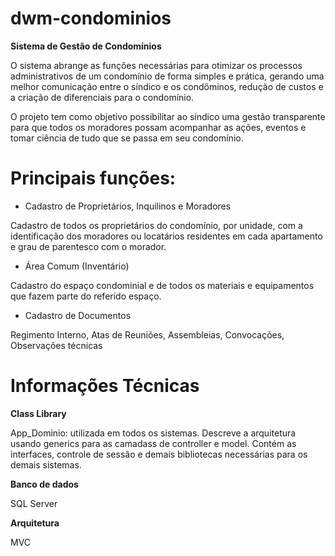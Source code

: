 # dwm-condominios
**Sistema de Gestão de Condomínios**

O sistema abrange as funções necessárias para otimizar os processos administrativos de um condomínio de forma simples e prática, gerando uma melhor comunicação entre o síndico e os condôminos, redução de custos e a criação de diferenciais para o condomínio.

O projeto tem como objetivo possibilitar ao síndico uma gestão transparente para que todos os moradores possam acompanhar as ações, eventos e tomar ciência de tudo que se passa em seu condomínio.

# Principais funções:

- Cadastro de Proprietários, Inquilinos e Moradores

Cadastro de todos os proprietários do condomínio, por unidade, com a identificação dos moradores ou locatários residentes em cada apartamento e grau de parentesco com o morador.

- Área Comum (Inventário)

Cadastro do espaço condominial e de todos os materiais e equipamentos que fazem parte do referido espaço.

- Cadastro de Documentos

Regimento Interno, Atas de Reuniões, Assembleias, Convocações, Observações técnicas


# Informações Técnicas

**Class Library**

App_Dominio: utilizada em todos os sistemas. Descreve a arquitetura usando generics para as camadass de controller e model. Contém as interfaces, controle de sessão e demais bibliotecas necessárias para os demais sistemas.

**Banco de dados**

SQL Server

**Arquitetura**

MVC
